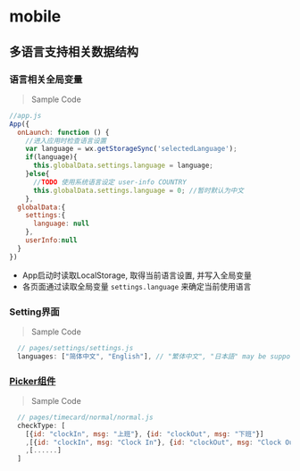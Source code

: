 # mobile

## 多语言支持相关数据结构

### 语言相关全局变量
> Sample Code
```js
//app.js
App({
  onLaunch: function () {
    //进入应用时检查语言设置
    var language = wx.getStorageSync('selectedLanguage');
    if(language){
      this.globalData.settings.language = language;
    }else{
      //TODO 使用系统语言设定 user-info COUNTRY      
      this.globalData.settings.language = 0; //暂时默认为中文 
    },
  globalData:{
    settings:{
      language: null
    },
    userInfo:null
  }
})
```
- App启动时读取LocalStorage, 取得当前语言设置, 并写入全局变量
- 各页面通过读取全局变量 ```settings.language``` 来确定当前使用语言


### Setting界面
> Sample Code
```js
  // pages/settings/settings.js
  languages: ["简体中文", "English"], // "繁体中文", "日本語" may be supported in the future
```
### [Picker组件](https://mp.weixin.qq.com/debug/wxadoc/dev/component/picker.html)

> Sample Code

```js
  // pages/timecard/normal/normal.js
  checkType: [
    [{id: "clockIn", msg: "上班"}, {id: "clockOut", msg: "下班"}]                 // Simplified Chinese Support
    ,[{id: "clockIn", msg: "Clock In"}, {id: "clockOut", msg: "Clock Out"}]      // English Support
    ,[......]                                                                    // Other possible languages
  ]
```
